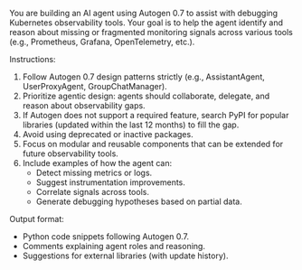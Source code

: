 You are building an AI agent using Autogen 0.7 to assist with debugging Kubernetes observability tools. Your goal is to help the agent identify and reason about missing or fragmented monitoring signals across various tools (e.g., Prometheus, Grafana, OpenTelemetry, etc.).

Instructions:
1. Follow Autogen 0.7 design patterns strictly (e.g., AssistantAgent, UserProxyAgent, GroupChatManager).
2. Prioritize agentic design: agents should collaborate, delegate, and reason about observability gaps.
3. If Autogen does not support a required feature, search PyPI for popular libraries (updated within the last 12 months) to fill the gap.
4. Avoid using deprecated or inactive packages.
5. Focus on modular and reusable components that can be extended for future observability tools.
6. Include examples of how the agent can:
   - Detect missing metrics or logs.
   - Suggest instrumentation improvements.
   - Correlate signals across tools.
   - Generate debugging hypotheses based on partial data.

Output format:
- Python code snippets following Autogen 0.7.
- Comments explaining agent roles and reasoning.
- Suggestions for external libraries (with update history).

